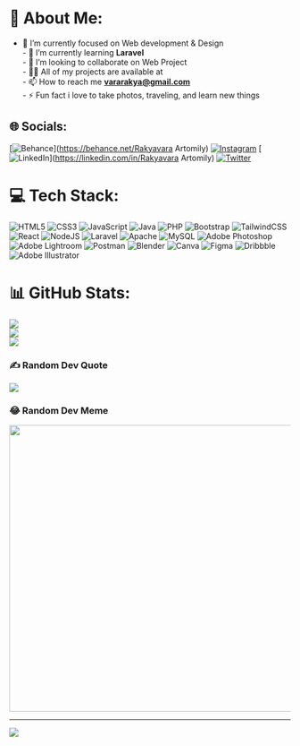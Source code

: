 

# 💫 About Me:
- 🔭 I’m currently focused on Web development & Design<br>- 🌱 I’m currently learning **Laravel**<br>- 👯 I’m looking to collaborate on Web Project<br>- 👨‍💻 All of my projects are available at <br>- 📫 How to reach me **vararakya@gmail.com**<br>- ⚡ Fun fact i love to take photos, traveling, and learn new things


## 🌐 Socials:
[![Behance](https://img.shields.io/badge/Behance-1769ff?logo=behance&logoColor=white)](https://behance.net/Rakyavara Artomily) [![Instagram](https://img.shields.io/badge/Instagram-%23E4405F.svg?logo=Instagram&logoColor=white)](https://instagram.com/artomily) [![LinkedIn](https://img.shields.io/badge/LinkedIn-%230077B5.svg?logo=linkedin&logoColor=white)](https://linkedin.com/in/Rakyavara Artomily) [![Twitter](https://img.shields.io/badge/Twitter-%231DA1F2.svg?logo=Twitter&logoColor=white)](https://twitter.com/artmlwe) 

# 💻 Tech Stack:
![HTML5](https://img.shields.io/badge/html5-%23E34F26.svg?style=plastic&logo=html5&logoColor=white) ![CSS3](https://img.shields.io/badge/css3-%231572B6.svg?style=plastic&logo=css3&logoColor=white) ![JavaScript](https://img.shields.io/badge/javascript-%23323330.svg?style=plastic&logo=javascript&logoColor=%23F7DF1E) ![Java](https://img.shields.io/badge/java-%23ED8B00.svg?style=plastic&logo=java&logoColor=white) ![PHP](https://img.shields.io/badge/php-%23777BB4.svg?style=plastic&logo=php&logoColor=white) ![Bootstrap](https://img.shields.io/badge/bootstrap-%23563D7C.svg?style=plastic&logo=bootstrap&logoColor=white) ![TailwindCSS](https://img.shields.io/badge/tailwindcss-%2338B2AC.svg?style=plastic&logo=tailwind-css&logoColor=white) ![React](https://img.shields.io/badge/react-%2320232a.svg?style=plastic&logo=react&logoColor=%2361DAFB) ![NodeJS](https://img.shields.io/badge/node.js-6DA55F?style=plastic&logo=node.js&logoColor=white) ![Laravel](https://img.shields.io/badge/laravel-%23FF2D20.svg?style=plastic&logo=laravel&logoColor=white) ![Apache](https://img.shields.io/badge/apache-%23D42029.svg?style=plastic&logo=apache&logoColor=white) ![MySQL](https://img.shields.io/badge/mysql-%2300f.svg?style=plastic&logo=mysql&logoColor=white) ![Adobe Photoshop](https://img.shields.io/badge/adobephotoshop-%2331A8FF.svg?style=plastic&logo=adobephotoshop&logoColor=white) ![Adobe Lightroom](https://img.shields.io/badge/Adobe%20Lightroom-31A8FF.svg?style=plastic&logo=Adobe%20Lightroom&logoColor=white) ![Postman](https://img.shields.io/badge/Postman-FF6C37?style=plastic&logo=postman&logoColor=white) ![Blender](https://img.shields.io/badge/blender-%23F5792A.svg?style=plastic&logo=blender&logoColor=white) ![Canva](https://img.shields.io/badge/Canva-%2300C4CC.svg?style=plastic&logo=Canva&logoColor=white) 	![Figma](https://img.shields.io/badge/figma-%23F24E1E.svg?style=plastic&logo=figma&logoColor=white) ![Dribbble](https://img.shields.io/badge/Dribbble-EA4C89?style=plastic&logo=dribbble&logoColor=white) ![Adobe Illustrator](https://img.shields.io/badge/adobeillustrator-%23FF9A00.svg?style=plastic&logo=adobeillustrator&logoColor=white)
# 📊 GitHub Stats:
![](https://github-readme-stats.vercel.app/api?username=milymax&theme=dark&hide_border=true&include_all_commits=true&count_private=true)<br/>
![](https://github-readme-streak-stats.herokuapp.com/?user=milymax&theme=dark&hide_border=true)<br/>
![](https://github-readme-stats.vercel.app/api/top-langs/?username=milymax&theme=dark&hide_border=true&include_all_commits=true&count_private=true&layout=compact)

### ✍️ Random Dev Quote
![](https://quotes-github-readme.vercel.app/api?type=horizontal&theme=tokyonight)

### 😂 Random Dev Meme
<img src="https://random-memer.herokuapp.com/" width="512px"/>

---
[![](https://visitcount.itsvg.in/api?id=milymax&icon=1&color=0)](https://visitcount.itsvg.in)

<!-- Proudly created with GPRM ( https://gprm.itsvg.in ) -->
